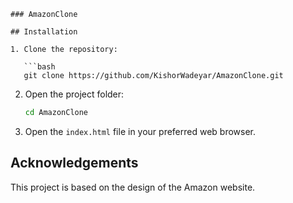 
```
### AmazonClone

## Installation

1. Clone the repository:

   ```bash
   git clone https://github.com/KishorWadeyar/AmazonClone.git
   ```

2. Open the project folder:

   ```bash
   cd AmazonClone
   ```

3. Open the `index.html` file in your preferred web browser.

## Acknowledgements

This project is based on the design of the Amazon website.

